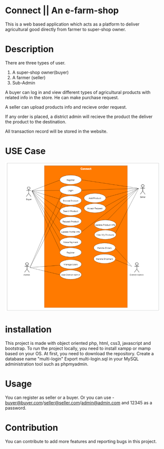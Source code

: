 # Connect || An e-farm-shop
This is a web based application which acts as a platform to deliver agricultural good directly from farmer to super-shop owner.

# Description

There are three types of user. 
1. A super-shop owner(buyer)
2. A farmer (seller)
3. Sub-Admin

A buyer can log in and view different types of agricultural products with related info in the store. He can make purchase request.

A seller can upload products info and recieve order request.

If any order is placed, a district admin will recieve the product the deliver the product to the destination.

All transaction record will be stored in the website.

# USE Case
<img src="/Use_Case.png">

# installation

This project is made with object oriented php, html, css3, javascript and bootstrap.
To run the project locally, you need to install xampp or mamp based on your OS.
At first, you need to download the repository.
Create a database name "multi-login"
Export multi-login.sql in your MySQL administration tool such as phpmyadmin.

# Usage

You can register as seller or a buyer.
Or you can use - buyer@buyer.com/seller@seller.com/admin@admin.com
and 12345 as a password.

# Contribution

You can contribute to add more features and reporting bugs in this project.


